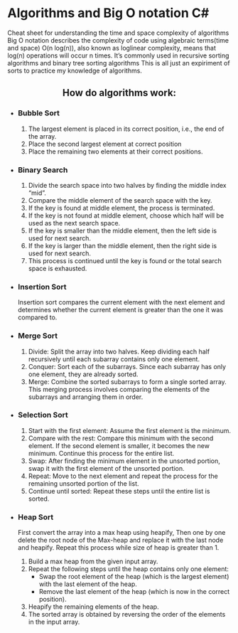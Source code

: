 # Algorithms and Big O notation C#
Cheat sheet for understanding the time and space complexity of algorithms  Big O notation describes the complexity of code using algebraic terms(time and space)  O(n log(n)), also known as loglinear complexity, means that log(n) operations will occur n times. It’s commonly used in recursive sorting algorithms and binary tree sorting algorithms
This is all just an expiriment of sorts to practice my knowledge of algorithms.
<h2 align="center">How do algorithms work:</h1>
<ul>
  <li><h3>Bubble Sort</h3><p><ol type="1"><li>The largest element is placed in its correct position, i.e., the end of the array.</li>
    <li>Place the second largest element at correct position</li>
    <li>Place the remaining two elements at their correct positions.</li></ol></p></li>
  <li><h3>Binary Search</h3><p><ol type="1">
    <li>Divide the search space into two halves by finding the middle index “mid”. </li>
    <li>Compare the middle element of the search space with the key. </li>
    <li>If the key is found at middle element, the process is terminated.</li>
    <li>If the key is not found at middle element, choose which half will be used as the next search space.</li>
    <li>If the key is smaller than the middle element, then the left side is used for next search.</li>
    <li>If the key is larger than the middle element, then the right side is used for next search.</li>
    <li>This process is continued until the key is found or the total search space is exhausted.</li></ol></p></li>
  <li><h3>Insertion Sort</h3><p>Insertion sort compares the current element with the next element and determines whether the current element is greater than the one it was compared to.</p></li>
  <li><h3>Merge Sort</h3><p><ol type="1">
    <li>Divide: Split the array into two halves. Keep dividing each half recursively until each subarray contains only one element.</li>
    <li>Conquer: Sort each of the subarrays. Since each subarray has only one element, they are already sorted.</li>
    <li>Merge: Combine the sorted subarrays to form a single sorted array. This merging process involves comparing the elements of the subarrays and arranging them in order.</li></ol></p></li>
  <li><h3>Selection Sort</h3><p><ol type="1">
    <li>Start with the first element: Assume the first element is the minimum.</li>
    <li>Compare with the rest: Compare this minimum with the second element. If the second element is smaller, it becomes the new minimum. Continue this process for the entire list.</li>
    <li>Swap: After finding the minimum element in the unsorted portion, swap it with the first element of the unsorted portion.</li>
    <li>Repeat: Move to the next element and repeat the process for the remaining unsorted portion of the list.</li>
    <li>Continue until sorted: Repeat these steps until the entire list is sorted.</li></ol></p></li>
  <li><h3>Heap Sort</h3><p>First convert the array into a max heap using heapify, Then one by one delete the root node of the Max-heap and replace it with the last node and heapify. Repeat this process while size of heap is greater than 1.<ol type="1">
    <li>Build a max heap from the given input array.</li>
    <li>Repeat the following steps until the heap contains only one element:<ul>
      <li>Swap the root element of the heap (which is the largest element) with the last element of the heap.</li>
      <li>Remove the last element of the heap (which is now in the correct position).</li></ul></li>
    <li>Heapify the remaining elements of the heap.</li>
    <li>The sorted array is obtained by reversing the order of the elements in the input array.</li></ol></p></li>
</ul>

